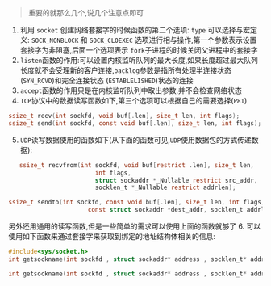 > 重要的就那么几个,说几个注意点即可

1. 利用  `socket` 创建网络套接字的时候函数的第二个选项: `type` 可以选择与宏定义:  `SOCK_NONBLOCK` 和 `SOCK_CLOEXEC` 选项进行相与操作,第一个参数表示设置套接字为非阻塞,后面一个选项表示 `fork`子进程的时候关闭父进程中的套接字
2. `listen`函数的作用:可以设置内核监听队列的最大长度,如果长度超过最大队列长度就不会受理新的客户连接,`backlog`参数是指所有处理半连接状态(`SYN_RCVD`)和完全连接状态 (`ESTABLELISHED`)状态的连接
3. `accept`函数的作用只是在内核监听队列中取出参数,并不会检查网络状态
4. `TCP`协议中的数据读写函数如下,第三个选项可以根据自己的需要选择(`P81`)
```c
ssize_t recv(int sockfd, void buf[.len], size_t len, int flags);
ssize_t send(int sockfd, const void buf[.len], size_t len, int flags);
```
5.  `UDP`读写数据使用的函数如下(从下面的函数可见,`UDP`使用数据包的方式传递数据):
```c
   ssize_t recvfrom(int sockfd, void buf[restrict .len], size_t len,
                        int flags,
                        struct sockaddr *_Nullable restrict src_addr,
                        socklen_t *_Nullable restrict addrlen);

ssize_t sendto(int sockfd, const void buf[.len], size_t len, int flags,
                      const struct sockaddr *dest_addr, socklen_t addrlen);

```
另外还用通用的读写函数,但是一些简单的需求可以使用上面的函数就够了
6. 可以使用如下函数来通过套接字来获取到绑定的地址结构体相关的信息:
```c
#include<sys/socket.h>
int getsockname(int sockfd , struct sockaddr* address , socklen_t* address_len);

int getsockname(int sockfd , struct sockaddr* address , socklen_t* address_len);
```
